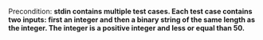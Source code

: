 Precondition: **stdin contains multiple test cases. Each test case contains two inputs: first an integer and then a binary string of the same length as the integer. The integer is a positive integer and less or equal than 50.**